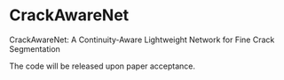 # CrackAwareNet
CrackAwareNet: A Continuity-Aware Lightweight Network for Fine Crack Segmentation

The code will be released upon paper acceptance.
